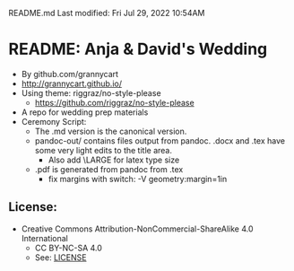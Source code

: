 README.md
Last modified: Fri Jul 29, 2022  10:54AM

# README: Anja & David's Wedding
* By github.com/grannycart
* http://grannycart.github.io/
* Using theme: riggraz/no-style-please
	* https://github.com/riggraz/no-style-please
* A repo for wedding prep materials
* Ceremony Script:
	* The .md version is the canonical version.
	* pandoc-out/ contains files output from pandoc. .docx and .tex have some very light edits to the title area.
		* Also add \LARGE for latex type size 
	* .pdf is generated from pandoc from .tex
		* fix margins with switch: -V geometry:margin=1in 

## License:
* Creative Commons Attribution-NonCommercial-ShareAlike 4.0 International
	* CC BY-NC-SA 4.0
	* See: [LICENSE](./LICENSE)






